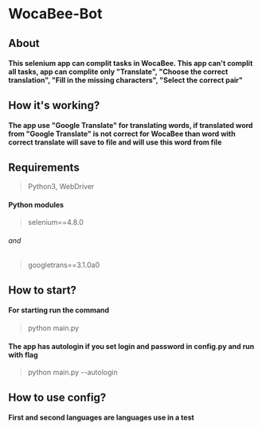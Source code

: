 # WocaBee-Bot

## About
#### This selenium app can complit tasks in WocaBee. This app can't complit all tasks, app can complite only "Translate", "Choose the correct translation", "Fill in the missing characters", "Select the correct pair"

## How it's working?
#### The app use "Google Translate" for translating words, if translated word from "Google Translate" is not correct for WocaBee than word with correct translate will save to file and will use this word from file

## Requirements
> Python3, WebDriver
#### Python modules
> selenium==4.8.0 
###### and
> googletrans==3.1.0a0 

## How to start?
#### For starting run the command
> python main.py
#### The app has autologin if you set login and password in config.py and run with flag
> python main.py --autologin

## How to use config?
#### First and second languages are languages use in a test

